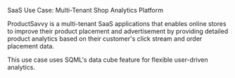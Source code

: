 SaaS Use Case: Multi-Tenant Shop Analytics Platform

ProductSavvy is a multi-tenant SaaS applications that enables online stores to improve their product placement
and advertisement by providing detailed product analytics based on their customer's click stream and order
placement data.

This use case uses SQML's data cube feature for flexible user-driven analytics.
